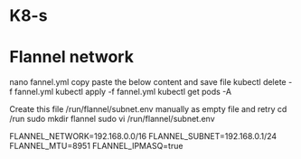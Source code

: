 # K8-s

# Flannel network

nano fannel.yml
copy paste the below content and save file
kubectl delete -f fannel.yml
kubectl apply -f fannel.yml
kubectl get pods -A

Create this file  /run/flannel/subnet.env manually as empty file and retry
cd /run
sudo mkdir  flannel
sudo vi /run/flannel/subnet.env 


FLANNEL_NETWORK=192.168.0.0/16
FLANNEL_SUBNET=192.168.0.1/24
FLANNEL_MTU=8951
FLANNEL_IPMASQ=true


